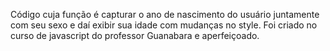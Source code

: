 Código cuja função é capturar o ano de nascimento do usuário juntamente com seu sexo e daí exibir sua idade com mudanças no style. Foi criado no curso de javascript do professor Guanabara e aperfeiçoado.
